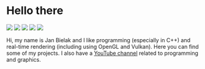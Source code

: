 # Hello there
[![](https://img.shields.io/badge/Website-janbielak.com-%233d7de3)](https://www.janbielak.com)
[![](https://img.shields.io/endpoint?style=flat&url=https%3A%2F%2Funtitled-c2q2862i2i4j.runkit.sh%2F)](https://stackoverflow.com/users/12501684/janekb04)
[![](https://img.shields.io/badge/YouTube-JBGraphics-%23FF0000)](https://www.youtube.com/channel/UC0mx7h3jJtmfwNB4oL2qr6A)
[![](https://img.shields.io/badge/Reddit-janekb4-%23FF4500)](https://www.reddit.com/user/janekb04)
[![](https://img.shields.io/badge/Slides-Jan%20Bielak-E5637C)](https://slides.com/janekb04)

Hi, my name is Jan Bielak and I like programming (especially in C++) and real-time rendering (including using OpenGL and Vulkan). Here you can find some of my projects. I also have a [YouTube channel](https://www.youtube.com/channel/UC0mx7h3jJtmfwNB4oL2qr6A) related to programming and graphics.
